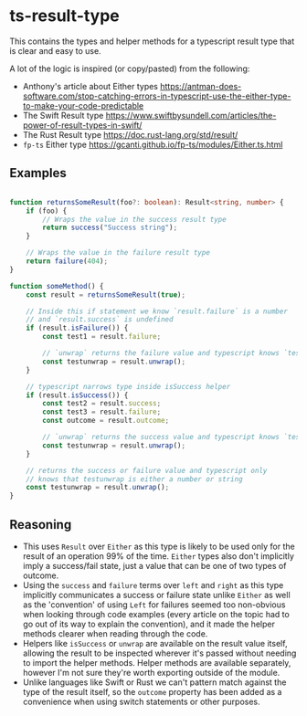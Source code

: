 # ts-result-type

This contains the types and helper methods for a typescript result type that is clear and easy to use.

A lot of the logic is inspired (or copy/pasted) from the following:

- Anthony's article about Either types https://antman-does-software.com/stop-catching-errors-in-typescript-use-the-either-type-to-make-your-code-predictable
- The Swift Result type https://www.swiftbysundell.com/articles/the-power-of-result-types-in-swift/
- The Rust Result type https://doc.rust-lang.org/std/result/
- `fp-ts` Either type  https://gcanti.github.io/fp-ts/modules/Either.ts.html

## Examples
```typescript

function returnsSomeResult(foo?: boolean): Result<string, number> {
	if (foo) {
		// Wraps the value in the success result type
		return success("Success string");
	}

	// Wraps the value in the failure result type
	return failure(404);
}

function someMethod() {
	const result = returnsSomeResult(true);

	// Inside this if statement we know `result.failure` is a number
	// and `result.success` is undefined
	if (result.isFailure()) {
		const test1 = result.failure;

		// `unwrap` returns the failure value and typescript knows `testunwrap` is a number
		const testunwrap = result.unwrap();
	}

	// typescript narrows type inside isSuccess helper
	if (result.isSuccess()) {
		const test2 = result.success;
		const test3 = result.failure;
		const outcome = result.outcome;

		// `unwrap` returns the success value and typescript knows `testunwrap` is a string
		const testunwrap = result.unwrap();
	}

	// returns the success or failure value and typescript only
	// knows that testunwrap is either a number or string
	const testunwrap = result.unwrap();
}
```

## Reasoning

- This uses `Result` over `Either` as this type is likely to be used only for the result of an operation 99% of the time. `Either` types also don't implicitly imply a success/fail state, just a value that can be one of two types of outcome.
- Using the `success` and `failure` terms over `left` and `right` as this type implicitly communicates a success or failure state unlike `Either` as well as the 'convention' of using `Left` for failures seemed too non-obvious when looking through code examples (every article on the topic had to go out of its way to explain the convention), and it made the helper methods clearer when reading through the code.
- Helpers like `isSuccess` or `unwrap` are available on the result value itself, allowing the result to be inspected wherever it's passed without needing to import the helper methods. Helper methods are available separately, however I'm not sure they're worth exporting outside of the module.
- Unlike languages like Swift or Rust we can't pattern match against the type of the result itself, so the `outcome` property has been added as a convenience when using switch statements or other purposes.
